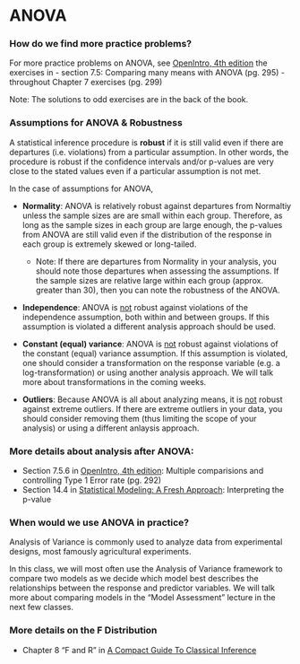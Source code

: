 ANOVA
================

### How do we find more practice problems?

For more practice problems on ANOVA, see [OpenIntro, 4th
edition](https://leanpub.com/openintro-statistics) the exercises in -
section 7.5: Comparing many means with ANOVA (pg. 295) - throughout
Chapter 7 exercises (pg. 299)

Note: The solutions to odd exercises are in the back of the book.

### Assumptions for ANOVA & Robustness

A statistical inference procedure is **robust** if it is still valid
even if there are departures (i.e. violations) from a particular
assumption. In other words, the procedure is robust if the confidence
intervals and/or p-values are very close to the stated values even if a
particular assumption is not met.

In the case of assumptions for ANOVA,

  - **Normality**: ANOVA is relatively robust against departures from
    Normaltiy unless the sample sizes are are small within each group.
    Therefore, as long as the sample sizes in each group are large
    enough, the p-values from ANOVA are still valid even if the
    distribution of the response in each group is extremely skewed or
    long-tailed.
    
      - Note: If there are departures from Normality in your analysis,
        you should note those departures when assessing the assumptions.
        If the sample sizes are relative large within each group
        (approx. greater than 30), then you can note the robustness of
        the ANOVA.

  - **Independence**: ANOVA is <u>not</u> robust against violations of
    the independence assumption, both within and between groups. If this
    assumption is violated a different analysis approach should be used.

  - **Constant (equal) variance**: ANOVA is <u>not</u> robust against
    violations of the constant (equal) variance assumption. If this
    assumption is violated, one should consider a transformation on the
    response variable (e.g. a log-transformation) or using another
    analysis approach. We will talk more about transformations in the
    coming weeks.

  - **Outliers**: Because ANOVA is all about analyzing means, it is
    <u>not</u> robust against extreme outliers. If there are extreme
    outliers in your data, you should consider removing them (thus
    limiting the scope of your analysis) or using a different anlaysis
    approach.

### More details about analysis after ANOVA:

  - Section 7.5.6 in [OpenIntro, 4th
    edition](https://leanpub.com/openintro-statistics): Multiple
    comparisions and controlling Type 1 Error rate (pg. 292)
  - Section 14.4 in [Statistical Modeling: A Fresh
    Approach](https://dtkaplan.github.io/SM2-bookdown/hypothesis-testing-on-whole-models.html):
    Interpreting the p-value

### When would we use ANOVA in practice?

Analysis of Variance is commonly used to analyze data from experimental
designs, most famously agricultural experiments.

In this class, we will most often use the Analysis of Variance framework
to compare two models as we decide which model best describes the
relationships between the response and predictor variables. We will talk
more about comparing models in the “Model Assessment” lecture in the
next few classes.

### More details on the F Distribution

  - Chapter 8 “F and R” in [A Compact Guide To Classical
    Inference](https://dtkaplan.github.io/CompactInference/private/f-and-r.html)
